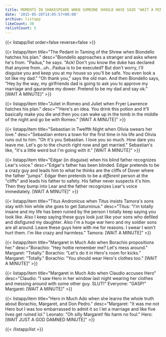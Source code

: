```yaml
---
title: MOMENTS IN SHAKESPEARE WHEN SOMEONE SHOULD HAVE SAID "WAIT A MINUTE"
date: '2015-05-28T14:05:57+00:00'
archive: listapp
likeCount: 30
relistCount: 5
---
```


<!--more-->

{{< listapp/list order=false reverse=false >}}

   {{< listapp/item title="The Pedant in Taming of the Shrew when Biondello hatches his plan."
      desc="Biondello approaches a stranger and asks where he's from. \"Padua,\" he says. \"Ack! Don't you know the duke has declared that anyone from…uh…Padua is to be executed? But don't worry, I'll disguise you and keep you at my house so you'll be safe. You even look a lot like my dad.\" \"Oh thank you,\" says the old man. And then Biondello says, \"Hey by the way, my girlfriends dad is going to ask you to approve my marriage and gaurantee my dower. Pretend to be my dad and say ok.\" [WAIT A MINUTE]" >}}

   {{< listapp/item title="Juliet in Romeo and Juliet when Fryer Lawrence hatches his plan."
      desc="\"Here's an idea. You drink this potion and it'll basically make you die and then you can wake up in the tomb in the middle of the night and go be with Romeo.\" [WAIT A MINUTE]" >}}

   {{< listapp/item title="Sebastian in Twelfth Night when Olivia swears her love."
      desc="Sebastian enters a town for the first time in his life and Olivia runs out to him. \"Oh it's you Sebastian. I love you so much. How dare you leave me. Let's go to the church right now and get married.\" Sebastian's like, \"it's a little weird but I'm going with it.\" [WAIT A MINUTE]" >}}

   {{< listapp/item title="Edgar (in disguise) when his blind father recognizes Lear's voice."
      desc="Edgar's father has been blinded. Edgar pretends to be a crazy guy and leads him to what he thinks are the cliffs of Dover where the father \"jumps\". Edgar then pretends to be a *different* person at the \"cliffs\" and leads his father to safety. His father never suspects it's him. Then they bump into Lear and the father recognizes Lear's voice immediately. [WAIT A MINUTE]" >}}

   {{< listapp/item title="Titus Andronicus when Titus insists Tamora's sons stay with him while she goes to get Saturninus."
      desc="Titus: \"I'm totally insane and my life has been ruined by the person I totally keep saying you look like. Also I keep saying these guys look just like your sons who defiled and disfigured my daughter. Also I'm a huge war hero and my soldier sons are all around. Leave these guys here with me for reasons. I swear I won't hurt them. I'm like crazy and harmless.\" Tamora: [WAIT A MINUTE]" >}}

   {{< listapp/item title="Margaret in Much Ado when Borachio propositions her."
      desc="Borachio: \"Hey hottie remember me? Let's mess around.\" Margaret: \"Totally.\" Borachio: \"Let's do it in Hero's room for kicks.\" Margaret: \"Totally.\" Borachio: \"You should wear Hero's clothes too.\" [WAIT A MINUTE]" >}}

   {{< listapp/item title="Margaret in Much Ado when Claudio accuses Hero"
      desc="Claudio: \"I saw Hero in her window last night wearing her clothes and messing around with some other guy. SLUT!\" Everyone: \"GASP!\" Margaret: [WAIT A MINUTE]" >}}

   {{< listapp/item title="Hero in Much Ado when she learns the whole truth about Borachio, Margaret, and Don Pedro."
      desc="Margaret: \"It was me not Hero but I was too embarrassed to admit it so I let a marriage and like five lives get ruined lol.\" Leonato: \"Oh silly Margaret! No harm no foul.\" Hero: [WAIT JUST A GOD DAMNED MINUTE]" >}}

{{< /listapp/list >}}
